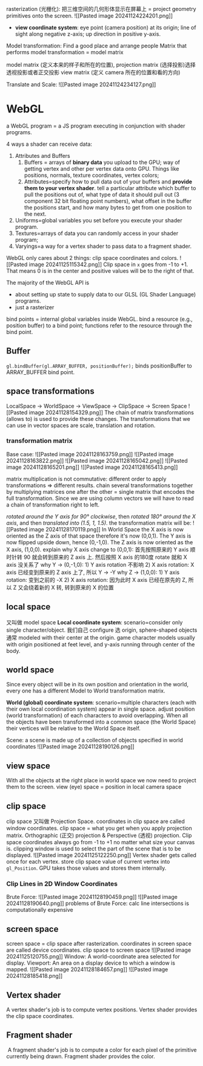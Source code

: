rasterization (光栅化): 把三维空间的几何形体显示在屏幕上 = project geometry primitives onto the screen.
![[Pasted image 20241124224201.png]]
- **view coordinate system**: eye point (camera position) at its origin; line of sight along negative z-axis; up direction in positive y-axis.

Model transformation: Find a good place and arrange people
Matrix that performs model transformation = model matrix

model matrix (定义本来的样子和所在的位置), 
projection matrix (选择投影)选择透视投影或者正交投影
view matrix (定义 camera 所在的位置和看的方向)





Translate and Scale:
![[Pasted image 20241124234127.png]]

# WebGL
a WebGL program = a JS program executing in conjunction with shader programs.

4 ways a shader can receive data:
1. Attributes and Buffers
	1. Buffers = arrays of **binary data** you upload to the GPU; way of getting vertex and other per vertex data onto GPU. Things like positions, normals, texture coordinates, vertex colors; 
	2. Attributes=specify how to pull data out of your buffers and **provide them to your vertex shader**. tell a particular attribute which buffer to pull the positions out of, what type of data it should pull out (3 component 32 bit floating point numbers), what offset in the buffer the positions start, and how many bytes to get from one position to the next.
2. Uniforms=global variables you set before you execute your shader program.
3. Textures=arrays of data you can randomly access in your shader program;
4. Varyings=a way for a vertex shader to pass data to a fragment shader.

WebGL only cares about 2 things: clip space coordinates and colors.
![[Pasted image 20241125115342.png]]
Clip space in `x` goes from -1 to +1. That means 0 is in the center and positive values will be to the right of that.


The majority of the WebGL API is 
- about setting up state to supply data to our GLSL (GL Shader Language) programs.
- just a rasterizer


bind points = internal global variables inside WebGL. bind a resource (e.g., position buffer) to a bind point; functions refer to the resource through the bind point.


## Buffer
`gl.bindBuffer(gl.ARRAY_BUFFER, positionBuffer);` binds positionBuffer to ARRAY_BUFFER bind point. 
## space transformations

LocalSpace -> WorldSpace -> ViewSpace -> ClipSpace -> Screen Space
![[Pasted image 20241128154329.png]]
The chain of matrix transformations (allows to) is used to provide these changes. 
The transformations that we can use in vector spaces are scale, translation and rotation.
### transformation matrix
Base case:
![[Pasted image 20241128163759.png]]
![[Pasted image 20241128163822.png]]
![[Pasted image 20241128165042.png]]
![[Pasted image 20241128165201.png]]
![[Pasted image 20241128165413.png]]


matrix multiplication is not commutative: different order to apply transformations => different results. 
chain several transformations together by multiplying matrices one after the other = single matrix that encodes the full transformation.
Since we are using column vectors we will have to read a chain of transformation right to left. 

_rotated around the Y axis for 90° clockwise_, then _rotated 180° around the X axis_, and then _translated into (1.5, 1, 1.5)_. the transformation matrix will be:
![[Pasted image 20241128170119.png]]
In World Space the X axis is now oriented as the Z axis of that space therefore it's now (0,0,1). The Y axis is now flipped upside down, hence (0,-1,0). The Z axis is now oriented as the X axis, (1,0,0).
explain why X axis change to (0,0,1): 首先按照原来的 Y axis 顺时针转 90 就会转到原来的 Z axis 上. 然后按照 X axis 的180度 rotate 就和 X axis 没关系了
why Y -> (0,-1,0): 1) Y axis rotation 不影响 2) X axis rotation: X axis 已经变到原来的 Z axis 上了, 所以 Y -> -Y
why Z -> (1,0,0): 1) Y axis rotation: 变到之前的 -X 2) X axis rotation: 因为此时 X axis 已经在原先的 Z, 所以 Z 又会绕着新的 X 转, 转到原来的 X 的位置

## local space
又叫做 model space
**Local coordinate system**: scenario=consider only single character/object. 我们自己 configure 选 origin, sphere-shaped objects 通常 modeled with their center at the origin. game character models usually with origin positioned at feet level, and y-axis running through center of the body.
## world space
Since every object will be in its own position and orientation in the world, every one has a different Model to World transformation matrix.

**World (global) coordinate system**: scenario=multiple characters (each with their own local coordination system) appear in single space. adjust position (world transformation) of each characters to avoid overlapping.
When all the objects have been transformed into a common space (the World Space) their vertices will be relative to the World Space itself.

Scene: a scene is made up of a collection of objects specified in world coordinates
![[Pasted image 20241128190126.png]]


## view space
With all the objects at the right place in world space we now need to project them to the screen.
view (eye) space = position in local camera space

## clip space
clip space 又叫做 Projection Space.
coordinates in clip space are called window coordinates.
clip space = what you get when you apply projection matrix.
Orthographic (正交) projection & Perspective (透视) projection. 
Clip space coordinates always go from -1 to +1 no matter what size your canvas is. clipping window is used to select the part of the scene that is to be displayed. 
![[Pasted image 20241125122250.png]]
Vertex shader gets called once for each vertex. store clip space value of current vertex into `gl_Position`. GPU takes those values and stores them internally. 

### Clip Lines in 2D Window Coordinates
Brute Force:
![[Pasted image 20241128190459.png]]
![[Pasted image 20241128190640.png]]
problems of Brute Force: calc line intersections is computationally expensive


## screen space
screen space = clip space after rasterization. 
coordinates in screen space are called device coordinates.
clip space to screen space
![[Pasted image 20241125120755.png]]
Window: A world-coordinate area selected for display. 
Viewport: An area on a display device to which a window is mapped.
![[Pasted image 20241128184657.png]]
![[Pasted image 20241128185418.png]]



## Vertex shader
A vertex shader's job is to compute vertex positions. Vertex shader provides the clip space coordinates.

## Fragment shader
 A fragment shader's job is to compute a color for each pixel of the primitive currently being drawn. Fragment shader provides the color.